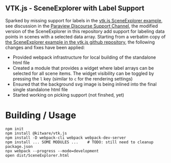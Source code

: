 ## VTK.js - SceneExplorer with Label Support

Sparked by missing support for labels in the [vtk.js SceneExplorer example](https://kitware.github.io/vtk-js/examples/SceneExplorer.html), see discussion in the [Paraview Discourse Support Channel](https://discourse.paraview.org/t/trouble-exporting-scene-to-vtkjs/9829/10), the modified version of the SceneExplorer in this repository add support for labeling data points in scenes with a selected data array.
Starting from a verbatim copy of [the SceneExplorer example in the vtk.js github repository](https://github.com/Kitware/vtk-js/tree/master/Examples/Applications/SceneExplorer), the following changes and fixes have been applied:

* Provided webpack infrastructure for local building of the standalone html file
* Created a module that provides a widget where label arrays can be selected for all scene items. The widget visibility can be toggled by pressing the `l` key (similar to `c` for the rendering settings)
* Ensured that the background svg image is being inlined into the final single standalone html file
* Started working on picking support (not finshed, yet)

# Building / Usage
```
npm init
npm install @kitware/vtk.js
npm install -D webpack-cli webpack webpack-dev-server
npm install ... SOME MODULES ...    # TODO: still need to cleanup package.json
npx webpack --progress --mode=development
open dist/SceneExplorer.html
```
